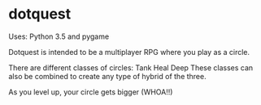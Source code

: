 # dotquest 
Uses:
Python 3.5 and pygame

Dotquest is intended to be a multiplayer RPG where you play as a circle.

There are different classes of circles:
Tank
Heal
Deep
These classes can also be combined to create any type of hybrid of the three.

As you level up, your circle gets bigger (WHOA!!)
